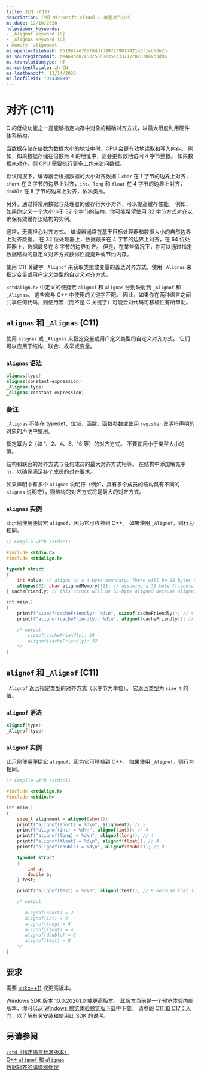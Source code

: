 ```yaml
---
title: 对齐 (C11)
description: 介绍 Microsoft Visual C 类型对齐方式
ms.date: 12/10/2020
helpviewer_keywords:
- _Alignof keyword [C]
- _Alignas keyword [C]
- memory, alignment
ms.openlocfilehash: 051987ae705f84d7d4972398f742143f14b53e2b
ms.sourcegitcommit: be469dd87453255b0e35e333712c8207b09b3dd4
ms.translationtype: HT
ms.contentlocale: zh-CN
ms.lasthandoff: 12/14/2020
ms.locfileid: "97438889"
---
```

# <a name="alignment-c11"></a>对齐 (C11)

C 的低级功能之一是能够指定内存中对象的精确对齐方式，以最大限度利用硬件体系结构。

当数据存储在倍数为数据大小的地址中时，CPU 会更有效地读取和写入内存。 例如，如果数据存储在倍数为 4 的地址中，则会更有效地访问 4 字节整数。 如果数据未对齐，则 CPU 需要执行更多工作来访问数据。

默认情况下，编译器会根据数据的大小对齐数据：`char` 在 1 字节的边界上对齐，`short` 在 2 字节的边界上对齐，`int`、`long` 和 `float` 在 4 字节的边界上对齐，`double` 在 8 字节的边界上对齐，依次类推。

另外，通过将常用数据与处理器的缓存行大小对齐，可以提高缓存性能。 例如，如果你定义一个大小小于 32 个字节的结构，你可能希望使用 32 字节方式对齐以确保有效缓存该结构的实例。

通常，无需担心对齐方式。 编译器通常在基于目标处理器和数据大小的自然边界上对齐数据。 在 32 位处理器上，数据最多在 4 字节的边界上对齐，在 64 位处理器上，数据最多在 8 字节的边界对齐。 但是，在某些情况下，你可以通过指定数据结构的自定义对齐方式获得性能提升或节约内存。

使用 C11 关键字 `_Alignof` 来获取类型或变量的首选对齐方式，使用 `_Alignas` 来指定变量或用户定义类型的自定义对齐方式。

`<stdalign.h>` 中定义的便捷宏 `alignof` 和 `alignas` 分别映射到 `_Alignof` 和 `_Alignas`。 这些宏与 C++ 中使用的关键字匹配。 因此，如果你在两种语言之间共享任何代码，则使用宏（而不是 C 关键字）可能会对代码可移植性有所帮助。

## <a name="alignas-and-_alignas-c11"></a>`alignas` 和 `_Alignas` (C11)

使用 `alignas` 或 `_Alignas` 来指定变量或用户定义类型的自定义对齐方式。 它们可以应用于结构、联合、枚举或变量。

### <a name="alignas-syntax"></a>`alignas` 语法

```c
alignas(type)
alignas(constant-expression)
_Alignas(type)
_Alignas(constant-expression)
```

### <a name="remarks"></a>备注

`_Alignas` 不能在 typedef、位域、函数、函数参数或使用 `register` 说明符声明的对象的声明中使用。

指定幂为 2（如 1、2、4、8、16 等）的对齐方式。 不要使用小于类型大小的值。

结构和联合的对齐方式与任何成员的最大对齐方式相等。 在结构中添加填充字节，以确保满足各个成员的对齐要求。

如果声明中有多个 `alignas` 说明符（例如，具有多个成员的结构具有不同的 `alignas` 说明符），则结构的对齐方式将是最大的对齐方式。

### <a name="alignas-example"></a>`alignas` 实例

此示例使用便捷宏 `alignof`，因为它可移植到 C++。 如果使用 `_Alignof`，则行为相同。

```c
// Compile with /std:c11

#include <stdio.h>
#include <stdalign.h>

typedef struct 
{
    int value; // aligns on a 4-byte boundary. There will be 28 bytes of padding between value and alignas
    alignas(32) char alignedMemory[32]; // assuming a 32 byte friendly cache alignment
} cacheFriendly; // this struct will be 32-byte aligned because alignedMemory is 32-byte alligned and is the largest alignment specified in the struct

int main()
{
    printf("sizeof(cacheFriendly): %d\n", sizeof(cacheFriendly)); // 4 bytes for int value + 32 bytes for alignedMemory[] + padding to ensure  alignment
    printf("alignof(cacheFriendly): %d\n", alignof(cacheFriendly)); // 32 because alignedMemory[] is aligned on a 32-byte boundary

    /* output
        sizeof(cacheFriendly): 64
        alignof(cacheFriendly): 32
    */
}
```

## <a name="alignof-and-_alignof-c11"></a>`alignof` 和 `_Alignof` (C11)

`_Alignof` 返回指定类型的对齐方式（以字节为单位）。 它返回类型为 `size_t` 的值。

### <a name="alignof-syntax"></a>`alignof` 语法

```cpp
alignof(type)
_Alignof(type)
```

### <a name="alignof-example"></a>`alignof` 实例

此示例使用便捷宏 `alignof`，因为它可移植到 C++。 如果使用 `_Alignof`，则行为相同。

```c
// Compile with /std:c11

#include <stdalign.h>
#include <stdio.h>

int main()
{
    size_t alignment = alignof(short);
    printf("alignof(short) = %d\n", alignment); // 2
    printf("alignof(int) = %d\n", alignof(int)); // 4
    printf("alignof(long) = %d\n", alignof(long)); // 4
    printf("alignof(float) = %d\n", alignof(float)); // 4
    printf("alignof(double) = %d\n", alignof(double)); // 8

    typedef struct
    {
        int a;
        double b;
    } test;

    printf("alignof(test) = %d\n", alignof(test)); // 8 because that is the alignment of the largest element in the structure

    /* output
        
       alignof(short) = 2
       alignof(int) = 4
       alignof(long) = 4
       alignof(float) = 4
       alignof(double) = 8
       alignof(test) = 8
    */
}
```

## <a name="requirements"></a>要求

需要 [std:c++11](../build/reference/std-specify-language-standard-version.md) 或更高版本。

Windows SDK 版本 10.0.20201.0 或更高版本。 此版本当前是一个预览体验内部版本，你可以从 [Windows 预览体验预览版下载](https://www.microsoft.com/software-download/windowsinsiderpreviewSDK)中下载。 请参阅 [C11 和 C17：入门](https://devblogs.microsoft.com/cppblog/c11-and-c17-standard-support-arriving-in-msvc/#c11-and-c17-getting-started)，以了解有关安装和使用此 SDK 的说明。

## <a name="see-also"></a>另请参阅

[`/std`（指定语言标准版本）](../build/reference/std-specify-language-standard-version.md)\
[C++ `alignof` 和 `alignas`](../cpp/alignment-cpp-declarations.md#alignof-and-alignas)\
[数据对齐的编译器处理](../cpp/alignment-cpp-declarations.md#compiler-handling-of-data-alignment)